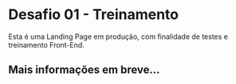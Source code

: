 
# Desafio 01 - Treinamento

Esta é uma Landing Page em produção, com finalidade de testes e treinamento Front-End.


## Mais informações em breve...
